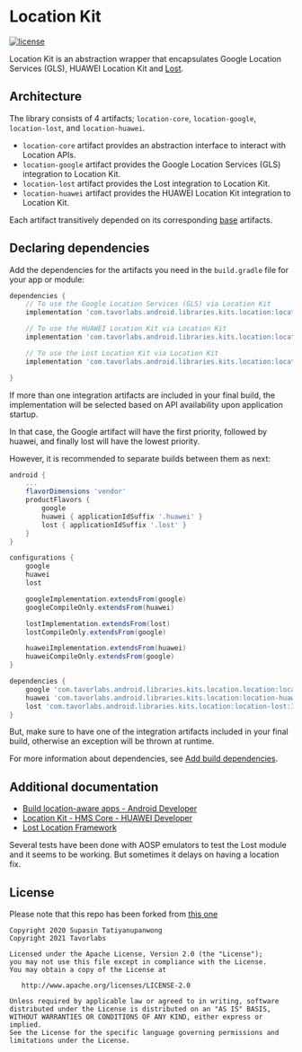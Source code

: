 # Location Kit

[![license](https://img.shields.io/github/license/SupasinTatiyanupanwong/location-kit-android.svg)](https://www.apache.org/licenses/LICENSE-2.0)

Location Kit is an abstraction wrapper that encapsulates Google Location Services (GLS), HUAWEI Location Kit and [Lost](https://github.com/lostzen/lost).

## Architecture

The library consists of 4 artifacts; `location-core`, `location-google`, `location-lost`, and `location-huawei`.

* `location-core` artifact provides an abstraction interface to interact with Location APIs.
* `location-google` artifact provides the Google Location Services (GLS) integration to Location Kit.
* `location-lost` artifact provides the Lost integration to Location Kit.
* `location-huawei` artifact provides the HUAWEI Location Kit integration to Location Kit.

Each artifact transitively depended on its corresponding [base](https://github.com/Tavorcl/android-kits-base) artifacts.

## Declaring dependencies

Add the dependencies for the artifacts you need in the `build.gradle` file for your app or module:

```groovy
dependencies {
    // To use the Google Location Services (GLS) via Location Kit
    implementation 'com.tavorlabs.android.libraries.kits.location:location-google:1.0.0'

    // To use the HUAWEI Location Kit via Location Kit
    implementation 'com.tavorlabs.android.libraries.kits.location:location-huawei:1.0.0'

    // To use the Lost Location Kit via Location Kit
    implementation 'com.tavorlabs.android.libraries.kits.location:location-lost:1.0.0'

}
```

If more than one integration artifacts are included in your final build, the implementation will be selected based on API availability upon application startup.

In that case, the Google artifact will have the first priority, followed by huawei, and finally lost will have the lowest priority.

However, it is recommended to separate builds between them as next:

```groovy
android {
    ...
    flavorDimensions 'vendor'
    productFlavors {
        google
        huawei { applicationIdSuffix '.huawei' }
        lost { applicationIdSuffix '.lost' }
    }
}

configurations {
    google
    huawei
    lost

    googleImplementation.extendsFrom(google)
    googleCompileOnly.extendsFrom(huawei)

    lostImplementation.extendsFrom(lost)
    lostCompileOnly.extendsFrom(google)

    huaweiImplementation.extendsFrom(huawei)
    huaweiCompileOnly.extendsFrom(google)
}

dependencies {
    google 'com.tavorlabs.android.libraries.kits.location.location:location-google:1.0.0'
    huawei 'com.tavorlabs.android.libraries.kits.location:location-huawei:1.0.0'
    lost 'com.tavorlabs.android.libraries.kits.location:location-lost:1.0.0'
}
```

But, make sure to have one of the integration artifacts included in your final build, otherwise an exception will be thrown at runtime.

For more information about dependencies, see [Add build dependencies](https://developer.android.com/studio/build/dependencies).

## Additional documentation

* [Build location-aware apps - Android Developer](https://developer.android.com/training/location/index.html)
* [Location Kit - HMS Core - HUAWEI Developer](https://developer.huawei.com/consumer/en/hms/huawei-locationkit/)
* [Lost Location Framework](https://github.com/lostzen/lost)

Several tests have been done with AOSP emulators to test the Lost module and it seems to be working. But sometimes it delays on having a location fix.

## License

Please note that this repo has been forked from [this one](https://github.com/SupasinTatiyanupanwong/location-kit-android)

```
Copyright 2020 Supasin Tatiyanupanwong
Copyright 2021 Tavorlabs

Licensed under the Apache License, Version 2.0 (the "License");
you may not use this file except in compliance with the License.
You may obtain a copy of the License at

   http://www.apache.org/licenses/LICENSE-2.0

Unless required by applicable law or agreed to in writing, software
distributed under the License is distributed on an "AS IS" BASIS,
WITHOUT WARRANTIES OR CONDITIONS OF ANY KIND, either express or implied.
See the License for the specific language governing permissions and
limitations under the License.
```
